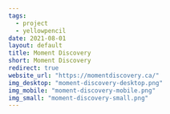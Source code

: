 ```yaml
---
tags:
  - project
  - yellowpencil
date: 2021-08-01
layout: default
title: Moment Discovery
short: Moment Discovery
redirect: true
website_url: "https://momentdiscovery.ca/"
img_desktop: "moment-discovery-desktop.png"
img_mobile: "moment-discovery-mobile.png"
img_small: "moment-discovery-small.png"
---
```

